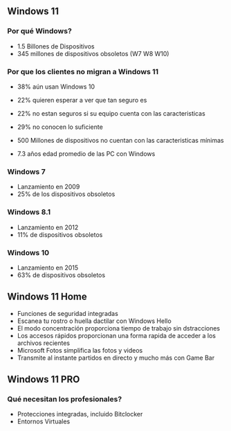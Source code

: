 ## Windows 11 ##

### Por qué Windows? ###
- 1.5 Billones de Dispositivos
- 345 millones de dispositivos obsoletos (W7 W8 W10)

### Por que los clientes no migran a Windows 11 ###
- 38% aún usan Windows 10
- 22% quieren esperar a ver que tan seguro es
- 22% no estan seguros si su equipo cuenta con las caracteristicas
- 29% no conocen lo suficiente

- 500 Millones de dispositivos no cuentan con las caracteristicas mínimas
- 7.3 años edad promedio de las PC con Windows

### Windows 7 ###
- Lanzamiento en 2009
- 25% de los dispositivos obsoletos

### Windows 8.1 ###
- Lanzamiento en 2012
- 11% de dispositivos obsoletos

### Windows 10 ###
- Lanzamiento en 2015
- 63% de dispositivos obsoletos

## Windows 11 Home ## 
- Funciones de seguridad integradas
- Escanea tu rostro o huella dactilar con Windows Hello
- El modo concentración proporciona tiempo de trabajo sin dstracciones
- Los accesos rápidos proporcionan una forma rapida de acceder a los archivos recientes
- Microsoft Fotos simplifica las fotos y videos
- Transmite al instante partidos en directo y mucho más con Game Bar

## Windows 11 PRO ##
### Qué necesitan los profesionales? ###
- Protecciones integradas, incluido Bitclocker
- Entornos Virtuales

